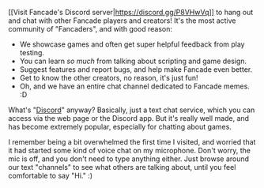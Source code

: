 [[Visit Fancade's Discord server|https://discord.gg/P8VHwVq]] to hang out and chat with other Fancade players and creators! It's the most active community of "Fancaders", and with good reason:

- We showcase games and often get super helpful feedback from play testing.
- You can learn *so much* from talking about scripting and game design.
- Suggest features and report bugs, and help make Fancade even better.
- Get to know the other creators, no reason, it's just fun!
- Oh, and we have an entire chat channel dedicated to Fancade memes. :D

What's "[Discord](https://discord.onl/)" anyway? Basically, just a text chat service, which you can access via the web page or the Discord app. But it's really well made, and has become extremely popular, especially for chatting about games.

I remember being a bit overwhelmed the first time I visited, and worried that it had started some kind of voice chat on my microphone. Don't worry, the mic is off, and you don't need to type anything either. Just browse around our text "channels" to see what others are talking about, until you feel comfortable to say "Hi." :)
